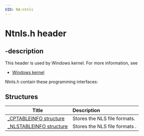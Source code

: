 ```yaml
---
UID: NA:ntnls
---
```


# Ntnls.h header

## -description

This header is used by Windows kernel. For more information, see
- [Windows kernel](../_kernel/index.md)

Ntnls.h contain these programming interfaces:


## Structures

| Title   | Description   |
| ---- |:---- |
| [_CPTABLEINFO structure](ns-ntnls-_cptableinfo.md) | Stores the NLS file formats. |
| [_NLSTABLEINFO structure](ns-ntnls-_nlstableinfo.md) | Stores the NLS file formats . |
